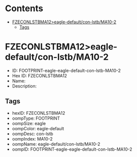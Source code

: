 



Contents
========

* [FZECONLSTBMA12>eagle-default/con-lstb/MA10-2](#fzeconlstbma12eagle-defaultcon-lstbma10-2)
	* [Tags](#tags)

# FZECONLSTBMA12>eagle-default/con-lstb/MA10-2

- ID: FOOTPRINT-eagle-eagle-default-con-lstb-MA10-2
- Hex ID: FZECONLSTBMA12
- Name: 
- Description: 

## Tags

- hexID: FZECONLSTBMA12
- oompType: FOOTPRINT
- oompSize: eagle
- oompColor: eagle-default
- oompDesc: con-lstb
- oompIndex: MA10-2
- oompName: eagle-default/con-lstb/MA10-2
- oompID: FOOTPRINT-eagle-eagle-default-con-lstb-MA10-2
